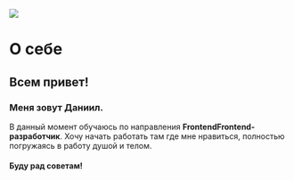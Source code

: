 ![](https://postimg.cc/sMrqrWxz)

# О себе

## Всем привет!

### Меня зовут Даниил.
В данный момент обучаюсь по направления **FrontendFrontend-разработчик**.
Хочу начать работать там где мне нравиться, полностью погружаясь в работу душой и телом.

#### Буду рад советам!